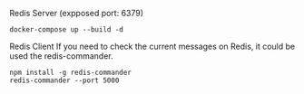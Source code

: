 Redis Server (expposed port: 6379)
```
docker-compose up --build -d
```

Redis Client
If you need to check the current messages on Redis, it could be used the redis-commander.
```
npm install -g redis-commander
redis-commander --port 5000
```
